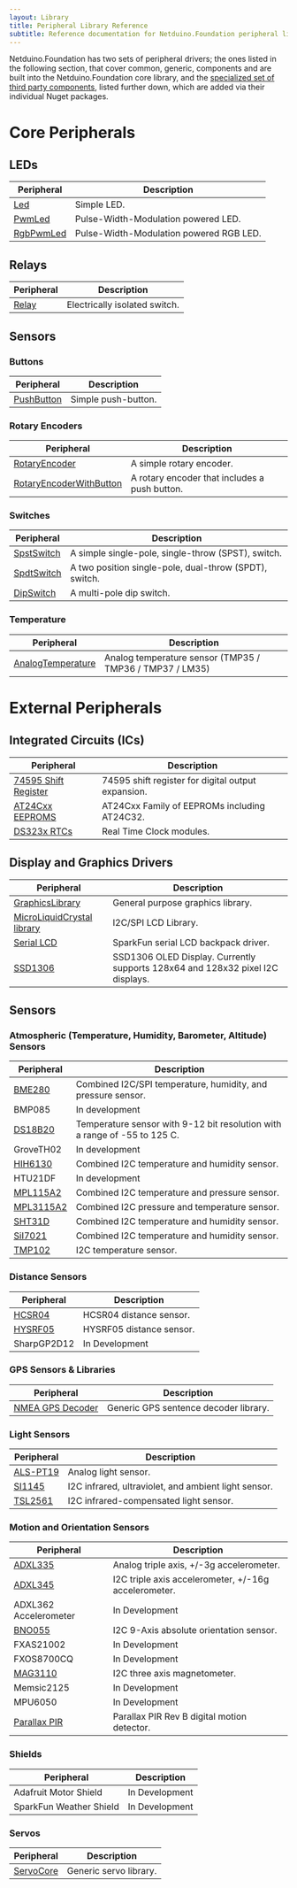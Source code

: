 ```yaml
---
layout: Library
title: Peripheral Library Reference
subtitle: Reference documentation for Netduino.Foundation peripheral library.
---
```



Netduino.Foundation has two sets of peripheral drivers; the ones listed in the following section, that cover common, generic, components and are built into the Netduino.Foundation core library, and the [specialized set of third party components](#external-peripherals), listed further down, which are added via their individual Nuget packages.

# Core Peripherals

## LEDs

| Peripheral                | Description                         |
|---------------------------|-------------------------------------|
| [Led](/API/LEDs/Led)            | Simple LED. |
| [PwmLed](/API/LEDs/PwmLed)            | Pulse-Width-Modulation powered LED. |
| [RgbPwmLed](/API/LEDs/RgbPwmLed)      | Pulse-Width-Modulation powered RGB LED. |

## Relays

| Peripheral                | Description                         |
|---------------------------|-------------------------------------|
| [Relay](/API/Relays/Relay) | Electrically isolated switch. |

## Sensors


### Buttons

| Peripheral                | Description                         |
|---------------------------|-------------------------------------|
| [PushButton](/API/Sensors/Buttons/PushButton)       | Simple push-button. |

### Rotary Encoders

| Peripheral                | Description                         |
|---------------------------|-------------------------------------|
| [RotaryEncoder](/API/Sensors/Rotary/RotaryEncoder)  | A simple rotary encoder. |
| [RotaryEncoderWithButton](/API/Sensors/Rotary/RotaryEncoderWithButton)  | A rotary encoder that includes a push button. |

### Switches

| Peripheral                | Description                         |
|---------------------------|-------------------------------------|
| [SpstSwitch](/API/Sensors/Switches/SpstSwitch)      | A simple single-pole, single-throw (SPST), switch. |
| [SpdtSwitch](/API/Sensors/Switches/SpdtSwitch)        | A two position single-pole, dual-throw (SPDT), switch. |
| [DipSwitch](/API/Sensors/Switches/DipSwitch)        | A multi-pole dip switch. |

### Temperature

| Peripheral                | Description                         |
|---------------------------|-------------------------------------|
| [AnalogTemperature](/API/Sensors/Temperature/Analog)      | Analog temperature sensor (TMP35 / TMP36 / TMP37 / LM35) |

# External Peripherals

## Integrated Circuits (ICs)

| Peripheral                | Description                         |
|---------------------------|-------------------------------------|
| [74595 Shift Register](/Library/ICs/74595)          | 74595 shift register for digital output expansion. |
| [AT24Cxx EEPROMS](/Library/ICs/EEPROM/AT24Cxx)      | AT24Cxx Family of EEPROMs including AT24C32. |
| [DS323x RTCs](/Library/RTCs/DS323x)                 | Real Time Clock modules. |

## Display and Graphics Drivers

| Peripheral                | Description                         |
|---------------------------|-------------------------------------|
| [GraphicsLibrary](/Library/Displays/GraphicsLibrary) | General purpose graphics library. |
| [MicroLiquidCrystal library](/Library/Displays/MicroLiquidCrystal) | I2C/SPI LCD Library. |
| [Serial LCD](/Library/Displays/SerialLCD)            | SparkFun serial LCD backpack driver.|
| [SSD1306](/Library/Displays/SSD1306)                 | SSD1306 OLED Display.  Currently supports 128x64 and 128x32 pixel I2C displays. |

## Sensors

### Atmospheric (Temperature, Humidity, Barometer, Altitude) Sensors

| Peripheral                | Description                         |
|---------------------------|-------------------------------------|
| [BME280](/Library/Sensors/Atmospheric/BME280)      | Combined I2C/SPI temperature, humidity, and pressure sensor. |
| BMP085                    | In development |
| [DS18B20](/Library/Sensors/Temperature/DS18B20)    |  Temperature sensor with 9-12 bit resolution with a range of -55 to 125 C. |
| GroveTH02                 | In development |
| [HIH6130](/Library/Sensors/Atmospheric/HIH6130)    | Combined I2C temperature and humidity sensor. |
| HTU21DF                   | In development |
| [MPL115A2](/Library/Sensors/Barometric/MPL115A2)   | Combined I2C temperature and pressure sensor. |
| [MPL3115A2](/Library/Sensors/Barometric/MPL3115A2) | Combined I2C pressure and temperature sensor. |
| [SHT31D](/Library/Sensors/Atmospheric/SHT31D)      | Combined I2C temperature and humidity sensor. |
| [SiI7021](/Library/Sensors/Atmospheric/SI7021)     | Combined I2C temperature and humidity sensor. |
| [TMP102](/Library/Sensors/Temperature/TMP102)      | I2C temperature sensor. |

### Distance Sensors

| Peripheral                | Description                         |
|---------------------------|-------------------------------------|
| [HCSR04](/Library/Sensors/Distance/HCSR04) | HCSR04 distance sensor. |
| [HYSRF05](/Library/Sensors/Distance/HYSRF05) | HYSRF05 distance sensor. |
| SharpGP2D12               | In Development |

### GPS Sensors & Libraries

| Peripheral                | Description                         |
|---------------------------|-------------------------------------|
| [NMEA GPS Decoder](/Library/Sensors/GPS/NMEA)      | Generic GPS sentence decoder library. |

### Light Sensors

| Peripheral                | Description                         |
|---------------------------|-------------------------------------|
| [ALS-PT19](/Library/Sensors/Light/ALSPT19315C)     | Analog light sensor. |
| [SI1145](/Library/Sensors/Light/SI1145)            | I2C infrared, ultraviolet, and ambient light sensor. |
| [TSL2561](/Library/Sensors/Light/TSL2561)          | I2C infrared-compensated light sensor. |

### Motion and Orientation Sensors

| Peripheral                | Description                         |
|---------------------------|-------------------------------------|
| [ADXL335](/Library/Sensors/Motion/ADXL335)         | Analog triple axis, +/-3g accelerometer. |
| [ADXL345](/Library/Sensors/Motion/ADXL345)         | I2C triple axis accelerometer, +/-16g accelerometer. |
| ADXL362 Accelerometer     | In Development |
| [BNO055](/Library/Sensors/Motion/BNO055)           | I2C 9-Axis absolute orientation sensor. |
| FXAS21002                 | In Development |
| FXOS8700CQ                | In Development |
| [MAG3110](/Library/Sensors/Motion/MAG3110)         | I2C three axis magnetometer. |
| Memsic2125                | In Development |
| MPU6050                   | In Development |
| [Parallax PIR](/Library/Sensors/Motion/ParallaxPIR)| Parallax PIR Rev B digital motion detector. |

### Shields

| Peripheral                | Description                         |
|---------------------------|-------------------------------------|
| Adafruit Motor Shield     | In Development |
| SparkFun Weather Shield   | In Development |

### Servos

| Peripheral                | Description                         |
|---------------------------|-------------------------------------|
| [ServoCore](/Library/ServoCore/)                | Generic servo library. |
